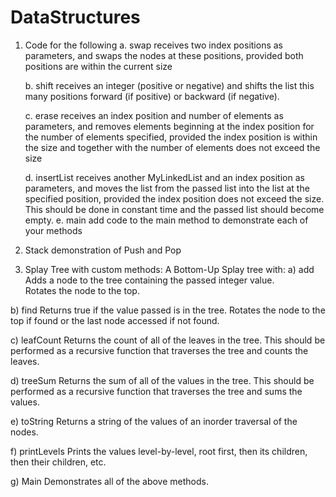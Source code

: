 # DataStructures

1) Code for the following
 a.  swap
        receives two index positions as parameters, and swaps the nodes at
        these positions, provided both positions are within the current size

   b.  shift
        receives an integer (positive or negative) and shifts the list this
        many positions forward (if positive) or backward (if negative).  

   c.  erase 
        receives an index position and number of elements as parameters, and
        removes elements beginning at the index position for the number of 
        elements specified, provided the index position is within the size
        and together with the number of elements does not exceed the size

   d.  insertList
        receives another MyLinkedList and an index position as parameters, and 
        moves the list from the passed list into the list at the specified
        position, provided the index position does not exceed the size.
        This should be done in constant time and the passed list should
        become empty.
   e.  main
        add code to the main method to demonstrate each of your methods
        
        
  2) Stack demonstration of Push and Pop
  
  3) Splay Tree with custom methods:
    A Bottom-Up Splay tree with:
    a) add
       Adds a node to the tree containing the passed integer value.  
       Rotates the node to the top.
       
   b) find
        Returns true if the value passed is in the tree.
        Rotates the node to the top if found or the last node
        accessed if not found.

   c) leafCount
        Returns the count of all of the leaves in the tree.
        This should be performed as a recursive function that
        traverses the tree and counts the leaves.

   d) treeSum
        Returns the sum of all of the values in the tree.
        This should be performed as a recursive function that
        traverses the tree and sums the values.
   
   e) toString
        Returns a string of the values of an inorder traversal of the nodes.
   
   f) printLevels
        Prints the values level-by-level, root first, then its children,
        then their children, etc.

   g) Main
        Demonstrates all of the above methods.

